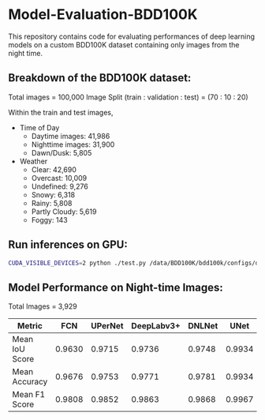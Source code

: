 # Model-Evaluation-BDD100K

This repository contains code for evaluating performances of deep learning models on a custom BDD100K dataset containing only images from the night time. 

## Breakdown of the BDD100K dataset:
Total images = 100,000
Image Split (train : validation : test) = (70 : 10 : 20)

Within the train and test images,
- Time of Day
  - Daytime images: 41,986
  - Nighttime images: 31,900
  - Dawn/Dusk: 5,805
- Weather
  - Clear: 42,690
  - Overcast: 10,009
  - Undefined: 9,276
  - Snowy: 6,318
  - Rainy: 5,808
  - Partly Cloudy: 5,619
  - Foggy: 143

## Run inferences on GPU:
```bash
CUDA_VISIBLE_DEVICES=2 python ./test.py /data/BDD100K/bdd100k/configs/deeplabv3+_r50-d8_512x1024_80k_drivable_bdd100k.py --format-only --format-dir /data/BDD100K/bdd100k/output_masks/deeplabv3+ [--options]
```

## Model Performance on Night-time Images:
Total Images = 3,929

| Metric         | FCN                 | UPerNet            | DeepLabv3+         | DNLNet              |UNet                 |
|----------------|---------------------|--------------------|--------------------|---------------------|---------------------|
| Mean IoU Score | 0.9630              | 0.9715             | 0.9736             | 0.9748              |0.9934               |
| Mean Accuracy  | 0.9676              | 0.9753             | 0.9771             | 0.9781              |0.9934               |
| Mean F1 Score  | 0.9808              | 0.9852             | 0.9863             | 0.9868              |0.9967               |


